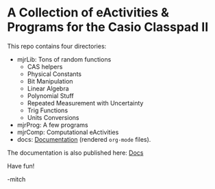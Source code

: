 # A Collection of eActivities & Programs for the Casio Classpad II

This repo contains four directories:

 - mjrLib: Tons of random functions
   - CAS helpers
   - Physical Constants
   - Bit Manipulation
   - Linear Algebra
   - Polynomial Stuff
   - Repeated Measurement with Uncertainty
   - Trig Functions
   - Units Conversions
 - mjrProg: A few programs
 - mjrComp: Computational eActivities
 - docs: [Documentation](https://richmit.github.io/classpad2/) (rendered `org-mode` files).

The documentation is also published here: [Docs](https://richmit.github.io/classpad2/)

Have fun!

-mitch



